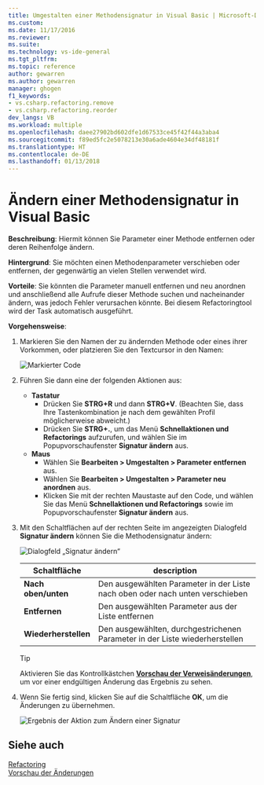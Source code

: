```yaml
---
title: Umgestalten einer Methodensignatur in Visual Basic | Microsoft-Dokumentation
ms.custom: 
ms.date: 11/17/2016
ms.reviewer: 
ms.suite: 
ms.technology: vs-ide-general
ms.tgt_pltfrm: 
ms.topic: reference
author: gewarren
ms.author: gewarren
manager: ghogen
f1_keywords:
- vs.csharp.refactoring.remove
- vs.csharp.refactoring.reorder
dev_langs: VB
ms.workload: multiple
ms.openlocfilehash: daee27902bd602dfe1d67533ce45f42f44a3aba4
ms.sourcegitcommit: f89ed5fc2e5078213e30a6ade4604e34df48181f
ms.translationtype: HT
ms.contentlocale: de-DE
ms.lasthandoff: 01/13/2018
---
```

# <a name="change-a-method-signature-in-visual-basic"></a>Ändern einer Methodensignatur in Visual Basic

**Beschreibung**: Hiermit können Sie Parameter einer Methode entfernen oder deren Reihenfolge ändern.

**Hintergrund**: Sie möchten einen Methodenparameter verschieben oder entfernen, der gegenwärtig an vielen Stellen verwendet wird.  

**Vorteile**: Sie könnten die Parameter manuell entfernen und neu anordnen und anschließend alle Aufrufe dieser Methode suchen und nacheinander ändern, was jedoch Fehler verursachen könnte.  Bei diesem Refactoringtool wird der Task automatisch ausgeführt.

**Vorgehensweise**:

1. Markieren Sie den Namen der zu ändernden Methode oder eines ihrer Vorkommen, oder platzieren Sie den Textcursor in den Namen:

   ![Markierter Code](media/changesignature-highlight-vb.png)

1. Führen Sie dann eine der folgenden Aktionen aus:
   * **Tastatur**
     * Drücken Sie **STRG+R** und dann **STRG+V**.  (Beachten Sie, dass Ihre Tastenkombination je nach dem gewählten Profil möglicherweise abweicht.)
     * Drücken Sie **STRG+.**, um das Menü **Schnellaktionen und Refactorings** aufzurufen, und wählen Sie im Popupvorschaufenster **Signatur ändern** aus.
   * **Maus**
     * Wählen Sie **Bearbeiten > Umgestalten > Parameter entfernen** aus.
     * Wählen Sie **Bearbeiten > Umgestalten > Parameter neu anordnen** aus.
     * Klicken Sie mit der rechten Maustaste auf den Code, und wählen Sie das Menü **Schnellaktionen und Refactorings** sowie im Popupvorschaufenster **Signatur ändern** aus.

1. Mit den Schaltflächen auf der rechten Seite im angezeigten Dialogfeld **Signatur ändern** können Sie die Methodensignatur ändern:

   ![Dialogfeld „Signatur ändern“](media/changesignature-dialog-vb.png)

   | Schaltfläche | description
   | ------ | ---
   | **Nach oben/unten** | Den ausgewählten Parameter in der Liste nach oben oder nach unten verschieben
   | **Entfernen**  | Den ausgewählten Parameter aus der Liste entfernen
   | **Wiederherstellen** | Den ausgewählten, durchgestrichenen Parameter in der Liste wiederherstellen

   > [!TIP]
   > Aktivieren Sie das Kontrollkästchen [**Vorschau der Verweisänderungen**](../../ide/preview-changes.md), um vor einer endgültigen Änderung das Ergebnis zu sehen.

1. Wenn Sie fertig sind, klicken Sie auf die Schaltfläche **OK**, um die Änderungen zu übernehmen.

   ![Ergebnis der Aktion zum Ändern einer Signatur](media/changesignature-result-vb.png)

## <a name="see-also"></a>Siehe auch

[Refactoring](../refactoring-in-visual-studio.md)  
[Vorschau der Änderungen](../../ide/preview-changes.md)